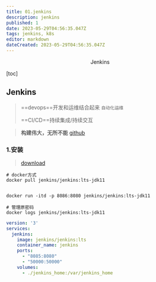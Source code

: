 ```yaml
---
title: 01.jenkins
description: jenkins
published: 1
date: 2023-05-29T04:56:35.047Z
tags: jenkins, k8s
editor: markdown
dateCreated: 2023-05-29T04:56:35.047Z
---
```


<center>Jenkins</center>





[toc]





## Jenkins

> ==devops==开发和运维结合起来 `自动化运维`
>
> ==CI/CD==持续集成/持续交互

> **构建伟大，无所不能** [github](https://www.jenkins.io/zh/)





### 1.安装

> [download](https://www.jenkins.io/zh/download/)

```shell
# docker方式
docker pull jenkins/jenkins:lts-jdk11


docker run -itd -p 8086:8080 jenkins/jenkins:lts-jdk11

# 管理原密码
docker logs jenkins/jenkins:lts-jdk11 
```

```yaml
version: '3'
services:
  jenkins:
    image: jenkins/jenkins:lts
    container_name: jenkins
    ports:
      - "8085:8080"
      - "50000:50000"
    volumes:
      - ./jenkins_home:/var/jenkins_home
```
